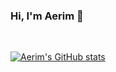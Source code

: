 ### Hi, I'm Aerim 👋

<br>

[![Aerim's GitHub stats](https://github-readme-stats.vercel.app/api?username=sar9702&theme=vision-friendly-dark)](https://github.com/anuraghazra/github-readme-stats)
